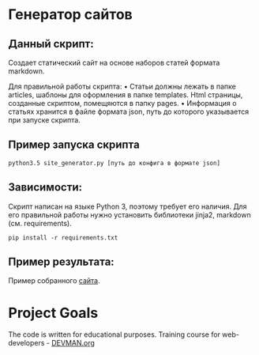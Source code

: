 ﻿# Генератор сайтов

## Данный скрипт:

Создает статический сайт на основе наборов статей формата markdown.

Для правильной работы скрипта:
• Статьи должны лежать в папке articles, шаблоны для оформления в папке templates. Html страницы, созданные скриптом, помещяются в папку pages.
• Информация о статьях хранится в файле формата json, путь до которого указывается при запуске скрипта.


## Пример запуска скрипта

	python3.5 site_generator.py [путь до конфига в формате json]

## Зависимости:

Скрипт написан на языке Python 3, поэтому требует его наличия.
Для его правильной работы нужно установить библиотеки jinja2, markdown (см. requirements).

    pip install -r requirements.txt

## Пример результата:

Пример собранного [сайта](https://poffk.github.io/19_site_generator/pages/index.html).

# Project Goals

The code is written for educational purposes. Training course for web-developers - [DEVMAN.org](https://devman.org)

